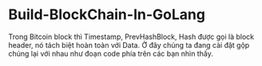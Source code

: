 # Build-BlockChain-In-GoLang
Trong Bitcoin block thì Timestamp, PrevHashBlock, Hash được gọi là block header, nó tách biệt hoàn toàn với Data. Ở đây chúng ta đang cài đặt gộp chúng lại với nhau như đoạn code phía trên các bạn nhìn thấy.
